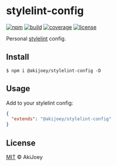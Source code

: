# stylelint-config

[![npm][npm-image]][npm-url]
[![build][build-image]][build-url]
[![coverage][coverage-image]][coverage-url]
[![license][license-image]][license-url]

Personal [stylelint](https://github.com/stylelint/stylelint) config.

## Install

`$ npm i @akijoey/stylelint-config -D`

## Usage

Add to your stylelint config:

```json
{
  "extends": "@akijoey/stylelint-config"
}
```

## License

[MIT][license-url] © AkiJoey

[npm-image]: https://img.shields.io/npm/v/@akijoey/stylelint-config
[npm-url]: https://www.npmjs.com/package/@akijoey/stylelint-config

[build-image]: https://img.shields.io/github/workflow/status/akijoey/stylelint-config/Build
[build-url]: https://github.com/akijoey/stylelint-config/actions/workflows/build.yml

[coverage-image]: https://img.shields.io/codecov/c/gh/akijoey/stylelint-config
[coverage-url]: https://codecov.io/gh/akijoey/stylelint-config

[license-image]: https://img.shields.io/github/license/akijoey/stylelint-config
[license-url]: https://github.com/akijoey/stylelint-config/blob/master/LICENSE
